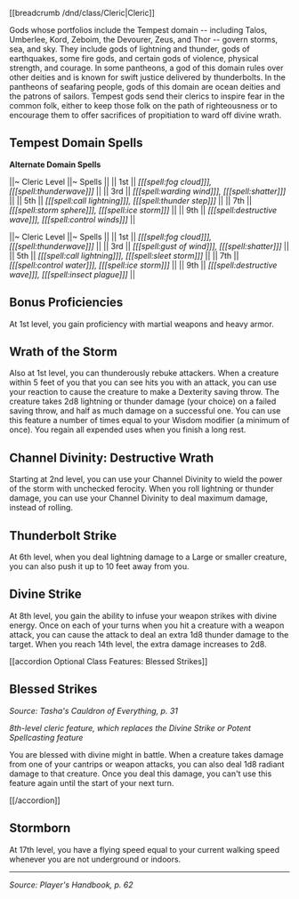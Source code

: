 [[breadcrumb /dnd/class/Cleric|Cleric]]

Gods whose portfolios include the Tempest domain -- including Talos, Umberlee, Kord, Zeboim, the Devourer, Zeus, and Thor -- govern storms, sea, and sky. They include gods of lightning and thunder, gods of earthquakes, some fire gods, and certain gods of violence, physical strength, and courage. In some pantheons, a god of this domain rules over other deities and is known for swift justice delivered by thunderbolts. In the pantheons of seafaring people, gods of this domain are ocean deities and the patrons of sailors. Tempest gods send their clerics to inspire fear in the common folk, either to keep those folk on the path of righteousness or to encourage them to offer sacrifices of propitiation to ward off divine wrath.

## Tempest Domain Spells

<div class="errata" markdown="1">

**Alternate Domain Spells**

||~ Cleric Level ||~ Spells ||
|| 1st || *[[[spell:fog cloud]]], [[[spell:thunderwave]]]* ||
|| 3rd || *[[[spell:warding wind]]], [[[spell:shatter]]]* ||
|| 5th || *[[[spell:call lightning]]], [[[spell:thunder step]]]* ||
|| 7th || *[[[spell:storm sphere]]], [[[spell:ice storm]]]* ||
|| 9th || *[[[spell:destructive wave]]], [[[spell:control winds]]]* ||

</div>

||~ Cleric Level ||~ Spells ||
|| 1st || *[[[spell:fog cloud]]], [[[spell:thunderwave]]]* ||
|| 3rd || *[[[spell:gust of wind]]], [[[spell:shatter]]]* ||
|| 5th || *[[[spell:call lightning]]], [[[spell:sleet storm]]]* ||
|| 7th || *[[[spell:control water]]], [[[spell:ice storm]]]* ||
|| 9th || *[[[spell:destructive wave]]], [[[spell:insect plague]]]* ||

## Bonus Proficiencies

At 1st level, you gain proficiency with martial weapons and heavy armor.

## Wrath of the Storm

Also at 1st level, you can thunderously rebuke attackers. When a creature within 5 feet of you that you can see hits you with an attack, you can use your reaction to cause the creature to make a Dexterity saving throw. The creature takes 2d8 lightning or thunder damage (your choice) on a failed saving throw, and half as much damage on a successful one.
You can use this feature a number of times equal to your Wisdom modifier (a minimum of once). You regain all expended uses when you finish a long rest.

## Channel Divinity: Destructive Wrath

Starting at 2nd level, you can use your Channel Divinity to wield the power of the storm with unchecked ferocity. When you roll lightning or thunder damage, you can use your Channel Divinity to deal maximum damage, instead of rolling.

## Thunderbolt Strike

At 6th level, when you deal lightning damage to a Large or smaller creature, you can also push it up to 10 feet away from you.

## Divine Strike

At 8th level, you gain the ability to infuse your weapon strikes with divine energy. Once on each of your turns when you hit a creature with a weapon attack, you can cause the attack to deal an extra 1d8 thunder damage to the target. When you reach 14th level, the extra damage increases to 2d8.

[[accordion Optional Class Features: Blessed Strikes]]

## Blessed Strikes

_Source: Tasha's Cauldron of Everything, p. 31_

_8th-level cleric feature, which replaces the Divine Strike or Potent Spellcasting feature_

You are blessed with divine might in battle. When a creature takes damage from one of your cantrips or weapon attacks, you can also deal 1d8 radiant damage to that creature. Once you deal this damage, you can't use this feature again until the start of your next turn.

[[/accordion]]

## Stormborn

At 17th level, you have a flying speed equal to your current walking speed whenever you are not underground or indoors.

----

*Source: Player's Handbook, p. 62*
